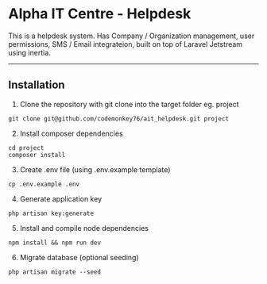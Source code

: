# Alpha IT Centre - Helpdesk

This is a helpdesk system. Has Company / Organization management, user permissions, SMS / Email integrateion, built on top of Laravel Jetstream using inertia.

---

## Installation

1. Clone the repository with git clone into the target folder eg. project


```shell script
git clone git@github.com/codemonkey76/ait_helpdesk.git project
```

2. Install composer dependencies

```shell script
cd project
composer install
```

3. Create .env file (using .env.example template)

```shell script
cp .env.example .env
```

4. Generate application key

```shell script
php artisan key:generate
```

5. Install and compile node dependencies

```shell script
npm install && npm run dev
```

6. Migrate database (optional seeding)

```shell script
php artisan migrate --seed
```

